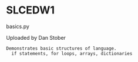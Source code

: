 # SLCEDW1

basics.py

  Uploaded by Dan Stober
  
    Demonstrates basic structures of language. 
      if statements, for loops, arrays, dictionaries
      


